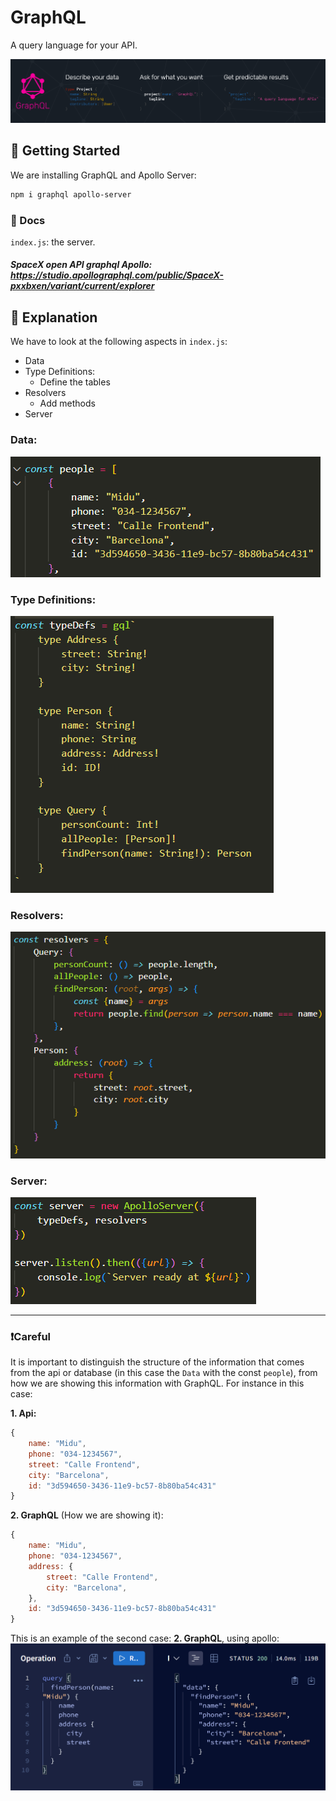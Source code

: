 # GraphQL
A query language for your API.

![Grapqhl img](readme-img/graphql.png)

## 🚀 Getting Started
We are installing GraphQL and Apollo Server:
```bash
npm i graphql apollo-server
```

### 📄 Docs
`index.js`: the server.

##### SpaceX open API graphql Apollo: https://studio.apollographql.com/public/SpaceX-pxxbxen/variant/current/explorer 

## 🤔 Explanation
We have to look at the following aspects in `index.js`:
- Data
- Type Definitions: 
  - Define the tables
- Resolvers
  - Add methods
- Server

### Data:
![Data](readme-img/Data.png)

### Type Definitions:
![Type Definitions](readme-img/TypeDefinitions.png)

### Resolvers:
![Resolvers](readme-img/Resolvers.png)

### Server:
![Server](readme-img/Server.png)

---

### ❗Careful
It is important to distinguish the structure of the information that comes from the api or database (in this case the `Data` with the const `people`), from how we are showing this information with GraphQL. For instance in this case:

**1. Api:**
```js
{
    name: "Midu",
    phone: "034-1234567",
    street: "Calle Frontend",
    city: "Barcelona",
    id: "3d594650-3436-11e9-bc57-8b80ba54c431"
}
```

**2. GraphQL** (How we are showing it):
```js
{
    name: "Midu",
    phone: "034-1234567",
    address: {
        street: "Calle Frontend",
        city: "Barcelona",
    },
    id: "3d594650-3436-11e9-bc57-8b80ba54c431"
}
```
This is an example of the second case: **2. GraphQL**, using apollo:
![Apollo example](readme-img/Apollo.png)